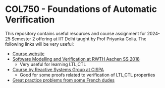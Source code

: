 # COL750 - Foundations of Automatic Verification
This repository contains useful resources and course assignment for 2024-25 Semester 2 offering at IIT Delhi taught by Prof Priyanka Golia. The following links will be very useful:
- [Course website](https://priyanka-golia.github.io/teaching/COL-750/index.html)
- [Software Modelling and Verification at RWTH Aachen SS 2018](https://moves.rwth-aachen.de/teaching/ss-18/introduction-to-model-checking/)
  - Very useful for learning LTL,CTL
- [Course by Reactive Systems Group at CISPA](https://finkbeiner.groups.cispa.de/teaching/verification-13/lecture-notes.html)
  - Good for some proofs related to verification of LTL,CTL properties
- [Great practice problems from some French dudes](http://lsv.ens-paris-saclay.fr/~leroux/teaching.html)
